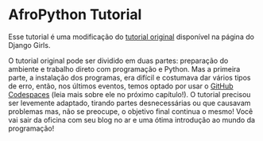 # AfroPython Tutorial

Esse tutorial é uma modificação do [tutorial original](https://tutorial.djangogirls.org/pt/) disponível na página do Django Girls.

O tutorial original pode ser dividido em duas partes: preparação do ambiente e trabalho direto com programação e Python. Mas a primeira parte, a instalação dos programas, era difícil e costumava dar vários tipos de erro, então, nos últimos eventos, temos optado por usar o [GitHub Codespaces](https://docs.github.com/pt/codespaces/overview) (leia mais sobre ele no próximo capítulo!). O tutorial precisou ser levemente adaptado, tirando partes desnecessárias ou que causavam problemas mas, não se preocupe, o objetivo final continua o mesmo! Você vai sair da oficina com seu blog no ar e uma ótima introdução ao mundo da programação!
